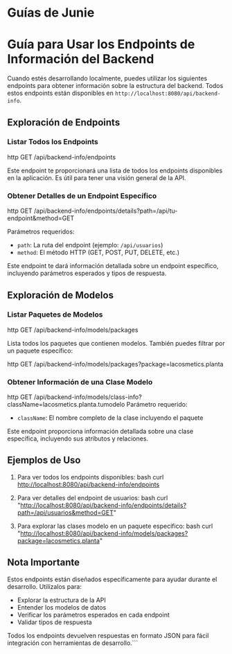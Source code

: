 # Guías de Junie

# Guía para Usar los Endpoints de Información del Backend

Cuando estés desarrollando localmente, puedes utilizar los siguientes endpoints para 
obtener información sobre la estructura del backend. Todos estos endpoints están 
disponibles en `http://localhost:8080/api/backend-info`.

## Exploración de Endpoints

### Listar Todos los Endpoints

http GET /api/backend-info/endpoints

Este endpoint te proporcionará una lista de todos los endpoints disponibles en la aplicación.
Es útil para tener una visión general de la API.

### Obtener Detalles de un Endpoint Específico

http GET /api/backend-info/endpoints/details?path=/api/tu-endpoint&method=GET

Parámetros requeridos:
- `path`: La ruta del endpoint (ejemplo: `/api/usuarios`)
- `method`: El método HTTP (GET, POST, PUT, DELETE, etc.)

Este endpoint te dará información detallada sobre un endpoint específico, incluyendo parámetros esperados y tipos de respuesta.

## Exploración de Modelos

### Listar Paquetes de Modelos

http GET /api/backend-info/models/packages

Lista todos los paquetes que contienen modelos. También puedes filtrar 
por un paquete específico:

http GET /api/backend-info/models/packages?package=lacosmetics.planta


### Obtener Información de una Clase Modelo
http GET /api/backend-info/models/class-info?className=lacosmetics.planta.tumodelo
Parámetro requerido:
- `className`: El nombre completo de la clase incluyendo el paquete

Este endpoint proporciona información detallada sobre una clase específica, incluyendo sus atributos y relaciones.

## Ejemplos de Uso

1. Para ver todos los endpoints disponibles:
   bash curl [http://localhost:8080/api/backend-info/endpoints](http://localhost:8080/api/backend-info/endpoints)


2. Para ver detalles del endpoint de usuarios:
   bash curl "[http://localhost:8080/api/backend-info/endpoints/details?path=/api/usuarios&method=GET](http://localhost:8080/api/backend-info/endpoints/details?path=/api/usuarios&method=GET)"

3. Para explorar las clases modelo en un paquete específico:
   bash curl "[http://localhost:8080/api/backend-info/models/packages?package=lacosmetics.planta](http://localhost:8080/api/backend-info/models/packages?package=lacosmetics.planta)"


## Nota Importante
Estos endpoints están diseñados específicamente para ayudar durante el desarrollo. Utilízalos para:
- Explorar la estructura de la API
- Entender los modelos de datos
- Verificar los parámetros esperados en cada endpoint
- Validar tipos de respuesta

Todos los endpoints devuelven respuestas en formato JSON para fácil integración con herramientas de desarrollo.```